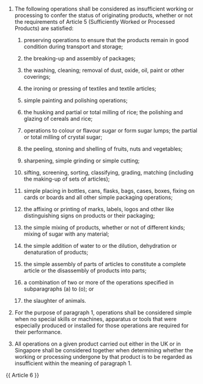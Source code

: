 1. The following operations shall be considered as insufficient working or processing to confer the status of originating products, whether or not the requirements of Article 5 (Sufficiently Worked or Processed Products) are satisfied:

   1. preserving operations to ensure that the products remain in good condition during transport and storage;

   2. the breaking-up and assembly of packages;

   3. the washing, cleaning; removal of dust, oxide, oil, paint or other coverings;

   4. the ironing or pressing of textiles and textile articles; 

   5. simple painting and polishing operations;

   6. the husking and partial or total milling of rice; the polishing and glazing of cereals and rice;

   7. operations to colour or flavour sugar or form sugar lumps; the partial or total milling of crystal sugar;

   8. the peeling, stoning and shelling of fruits, nuts and vegetables;

   9. sharpening, simple grinding or simple cutting;

   10. sifting, screening, sorting, classifying, grading, matching (including the making-up of sets of articles);

   11. simple placing in bottles, cans, flasks, bags, cases, boxes, fixing on cards or boards and all other simple packaging operations;

   12. the affixing or printing of marks, labels, logos and other like distinguishing signs on products or their packaging;

   13. the simple mixing of products, whether or not of different kinds; mixing of sugar with any material;

   14. the simple addition of water to or the dilution, dehydration or denaturation of products; 

   15. the simple assembly of parts of articles to constitute a complete article or the disassembly of products into parts;

   16. a combination of two or more of the operations specified in subparagraphs (a) to (o); or

   17. the slaughter of animals.

2. For the purpose of paragraph 1, operations shall be considered simple when no special skills or machines, apparatus or tools that were especially produced or installed for those operations are required for their performance.

3. All operations on a given product carried out either in the UK or in Singapore shall be considered together when determining whether the working or processing undergone by that product is to be regarded as insufficient within the meaning of paragraph 1.

{{ Article 6 }}
